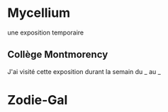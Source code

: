 # Mycellium
une exposition temporaire
## Collège Montmorency
J'ai visité cette exposition durant la semain du _ au _
# Zodie-Gal
